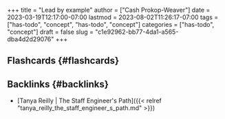 +++
title = "Lead by example"
author = ["Cash Prokop-Weaver"]
date = 2023-03-19T12:17:00-07:00
lastmod = 2023-08-02T11:26:17-07:00
tags = ["has-todo", "concept", "has-todo", "concept"]
categories = ["has-todo", "concept"]
draft = false
slug = "c1e92962-bb77-4da1-a565-dba4d2d29076"
+++

## Flashcards {#flashcards}


## Backlinks {#backlinks}

-   [Tanya Reilly | The Staff Engineer's Path]({{< relref "tanya_reilly_the_staff_engineer_s_path.md" >}})
